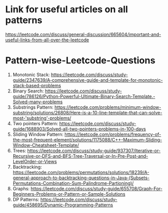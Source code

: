 # Link for useful articles on all patterns
https://leetcode.com/discuss/general-discussion/665604/important-and-useful-links-from-all-over-the-leetcode

# Pattern-wise-Leetcode-Questions

1) Monotonic Stack: https://leetcode.com/discuss/study-guide/2347639/A-comprehensive-guide-and-template-for-monotonic-stack-based-problems
2) Binary Search: https://leetcode.com/discuss/study-guide/786126/Python-Powerful-Ultimate-Binary-Search-Template.-Solved-many-problems
3) Substrings Pattern: https://leetcode.com/problems/minimum-window-substring/solutions/26808/Here-is-a-10-line-template-that-can-solve-most-'substring'-problems/
4) Two pointers Pattern: https://leetcode.com/discuss/study-guide/1688903/Solved-all-two-pointers-problems-in-100-days
5) Sliding Window Pattern: https://leetcode.com/problems/frequency-of-the-most-frequent-element/solutions/1175088/C++-Maximum-Sliding-Window-Cheatsheet-Template/
6) Trees: https://leetcode.com/discuss/study-guide/937307/Iterative-or-Recursive-or-DFS-and-BFS-Tree-Traversal-or-In-Pre-Post-and-LevelOrder-or-Views
7) Backtracking: https://leetcode.com/problems/permutations/solutions/18239/A-general-approach-to-backtracking-questions-in-Java-(Subsets-Permutations-Combination-Sum-Palindrome-Partioning)/
8) Graphs: https://leetcode.com/discuss/study-guide/655708/Graph-For-Beginners-Problems-or-Pattern-or-Sample-Solutions
9) DP Patterns: https://leetcode.com/discuss/study-guide/458695/Dynamic-Programming-Patterns
